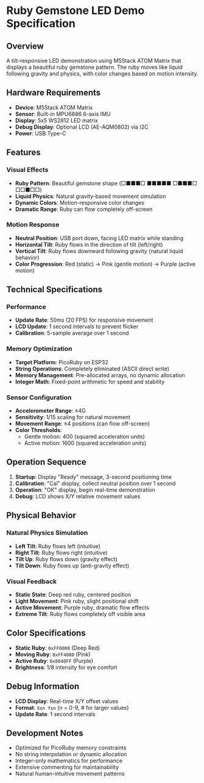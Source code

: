 # Ruby Gemstone LED Demo Specification

## Overview
A tilt-responsive LED demonstration using M5Stack ATOM Matrix that displays a beautiful ruby gemstone pattern. The ruby moves like liquid following gravity and physics, with color changes based on motion intensity.

## Hardware Requirements
- **Device**: M5Stack ATOM Matrix
- **Sensor**: Built-in MPU6886 6-axis IMU
- **Display**: 5x5 WS2812 LED matrix
- **Debug Display**: Optional LCD (AE-AQM0802) via I2C
- **Power**: USB Type-C

## Features
### Visual Effects
- **Ruby Pattern**: Beautiful gemstone shape (□■■■□ ■■■■■ □■■■□ □□■□□)
- **Liquid Physics**: Natural gravity-based movement simulation
- **Dynamic Colors**: Motion-responsive color changes
- **Dramatic Range**: Ruby can flow completely off-screen

### Motion Response
- **Neutral Position**: USB port down, facing LED matrix while standing
- **Horizontal Tilt**: Ruby flows in the direction of tilt (left/right)
- **Vertical Tilt**: Ruby flows downward following gravity (natural liquid behavior)
- **Color Progression**: Red (static) → Pink (gentle motion) → Purple (active motion)

## Technical Specifications
### Performance
- **Update Rate**: 50ms (20 FPS) for responsive movement
- **LCD Update**: 1 second intervals to prevent flicker
- **Calibration**: 5-sample average over 1 second

### Memory Optimization
- **Target Platform**: PicoRuby on ESP32
- **String Operations**: Completely eliminated (ASCII direct write)
- **Memory Management**: Pre-allocated arrays, no dynamic allocation
- **Integer Math**: Fixed-point arithmetic for speed and stability

### Sensor Configuration
- **Accelerometer Range**: ±4G
- **Sensitivity**: 1/15 scaling for natural movement
- **Movement Range**: ±4 positions (can flow off-screen)
- **Color Thresholds**: 
  - Gentle motion: 400 (squared acceleration units)
  - Active motion: 1600 (squared acceleration units)

## Operation Sequence
1. **Startup**: Display "Ready" message, 3-second positioning time
2. **Calibration**: "Cal" display, collect neutral position over 1 second  
3. **Operation**: "OK" display, begin real-time demonstration
4. **Debug**: LCD shows X/Y relative movement values

## Physical Behavior
### Natural Physics Simulation
- **Left Tilt**: Ruby flows left (intuitive)
- **Right Tilt**: Ruby flows right (intuitive)  
- **Tilt Up**: Ruby flows down (gravity effect)
- **Tilt Down**: Ruby flows up (anti-gravity effect)

### Visual Feedback
- **Static State**: Deep red ruby, centered position
- **Light Movement**: Pink ruby, slight positional shift
- **Active Movement**: Purple ruby, dramatic flow effects
- **Extreme Tilt**: Ruby flows completely off visible area

## Color Specifications
- **Static Ruby**: `0xFF0000` (Deep Red)
- **Moving Ruby**: `0xFF4080` (Pink) 
- **Active Ruby**: `0x8040FF` (Purple)
- **Brightness**: 1/8 intensity for eye comfort

## Debug Information
- **LCD Display**: Real-time X/Y offset values
- **Format**: `X±n Y±n` (n = 0-9, # for larger values)
- **Update Rate**: 1 second intervals

## Development Notes
- Optimized for PicoRuby memory constraints
- No string interpolation or dynamic allocation
- Integer-only mathematics for performance
- Extensive commenting for maintainability
- Natural human-intuitive movement patterns
